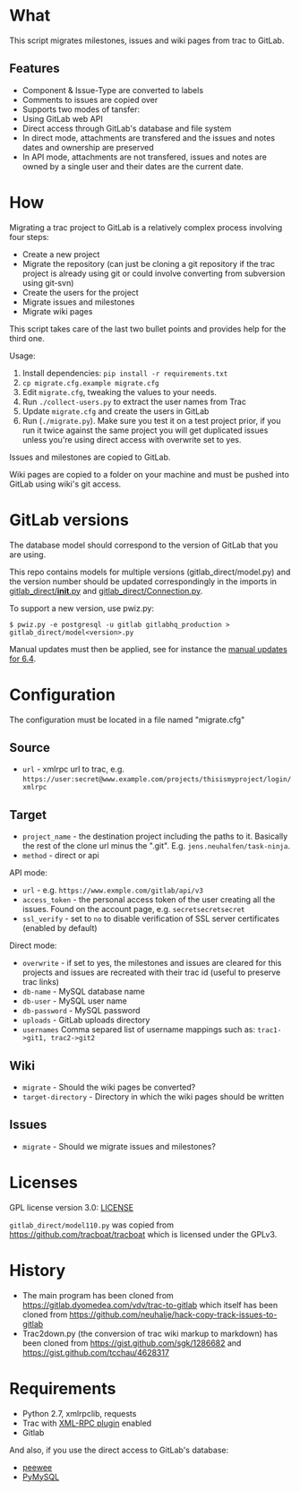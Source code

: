 What
=====

 This script migrates milestones, issues and wiki pages from trac to GitLab.

Features
--------
 * Component & Issue-Type are converted to labels
 * Comments to issues are copied over
 * Supports two modes of tansfer:
  * Using GitLab web API
  * Direct access through GitLab's database and file system
 * In direct mode, attachments are transfered and the issues and notes dates and ownership are preserved
 * In API mode, attachments are not transfered, issues and notes are owned by a single user and their dates are the current date.

How
====

Migrating a trac project to GitLab is a relatively complex process involving four steps:

 * Create a new project
 * Migrate the repository (can just be cloning a git repository if the trac project is already using git or could involve converting from subversion using git-svn)
 * Create the users for the project
 * Migrate issues and milestones
 * Migrate wiki pages

This script takes care of the last two bullet points and provides help for the third one.

 Usage:

  1. Install dependencies: `pip install -r requirements.txt`
  1. `cp migrate.cfg.example migrate.cfg`
  2. Edit `migrate.cfg`, tweaking the values to your needs.
  3. Run `./collect-users.py` to extract the user names from Trac
  4. Update `migrate.cfg` and create the users in GitLab
  5. Run (`./migrate.py`). Make sure you test it on a test project prior, if you run it twice against the same project you will get duplicated issues unless you're using direct access with overwrite set to yes.

Issues and milestones are copied to GitLab.

Wiki pages are copied to a folder on your machine and must be pushed into GitLab using wiki's git access.

GitLab versions
===============

The database model should correspond to the version of GitLab that you are using.

This repo contains models for multiple versions (gitlab_direct/model<version>.py) and the version number should be updated correspondingly in the imports in [gitlab_direct/__init__.py](gitlab_direct/__init__.py) and [gitlab_direct/Connection.py](gitlab_direct/Connection.py).

To support a new version, use pwiz.py:

```
$ pwiz.py -e postgresql -u gitlab gitlabhq_production > gitlab_direct/model<version>.py
```

Manual updates must then be applied, see for instance the [manual updates for 6.4](https://gitlab.dyomedea.com/vdv/trac-to-gitlab/commit/8a5592a7b996054849bf7ac21fd5fec267db1df9).

Configuration
=============

The configuration must be located in a file named "migrate.cfg"

Source
-------

 * `url` - xmlrpc url to trac, e.g. `https://user:secret@www.example.com/projects/thisismyproject/login/xmlrpc`

Target
-------

 * `project_name` - the destination project including the paths to it. Basically the rest of the clone url minus the ".git". E.g. `jens.neuhalfen/task-ninja`.
 * `method` - direct or api

API mode:

 * `url` - e.g. `https://www.exmple.com/gitlab/api/v3`
 * `access_token` - the personal access token of the user creating all the issues. Found on the account page,  e.g. `secretsecretsecret`
 * `ssl_verify` - set to `no` to disable verification of SSL server certificates (enabled by default)

Direct mode:

 * `overwrite` - if set to yes, the milestones and issues are cleared for this projects and issues are recreated with their trac id (useful to preserve trac links)
 * `db-name` - MySQL database name
 * `db-user` - MySQL user name
 * `db-password` - MySQL password
 * `uploads` - GitLab uploads directory
 * `usernames` Comma separed list of username mappings such as: `trac1->git1, trac2->git2`

Wiki
----

 * `migrate` - Should the wiki pages be converted?
 * `target-directory` - Directory in which the wiki pages should be written

Issues
------

 * `migrate` - Should we migrate issues and milestones?

Licenses
========

GPL license version 3.0: [LICENSE](LICENSE)

`gitlab_direct/model110.py` was copied from
https://github.com/tracboat/tracboat which is licensed under the GPLv3.

History
=======

 * The main program has been cloned from https://gitlab.dyomedea.com/vdv/trac-to-gitlab which itself has been cloned from https://github.com/neuhalje/hack-copy-track-issues-to-gitlab
 * Trac2down.py (the conversion of trac wiki markup to markdown) has been cloned from https://gist.github.com/sgk/1286682 and https://gist.github.com/tcchau/4628317

Requirements
==============

 * Python 2.7, xmlrpclib, requests
 * Trac with [XML-RPC plugin](http://trac-hacks.org/wiki/XmlRpcPlugin) enabled
 * Gitlab

 And also, if you use the direct access to GitLab's database:

 * [peewee](https://github.com/coleifer/peewee)
 * [PyMySQL](https://github.com/PyMySQL/PyMySQL)
